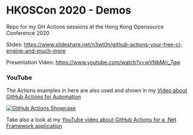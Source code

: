 # HKOSCon 2020 - Demos
Repo for my GH Actions sessions at the Hong Kong Opensource Conference 2020

Slides: https://www.slideshare.net/n3wt0n/github-actions-your-free-ci-engine-and-much-more

Presentation Video: https://www.youtube.com/watch?v=wVNbMri_7gw

### YouTube

The Actions examples in here are also used and shown in my [Video about GitHub Actions for Automation](https://youtu.be/msCWg2F4sck)

[![GitHub Actions Showcase](https://img.youtube.com/vi/msCWg2F4sck/0.jpg)](https://www.youtube.com/watch?v=msCWg2F4sck)

Take also a look at my [YouTube video about GitHub Actions for a .Net Framework application](https://youtu.be/g8tdrB3kbDU)
